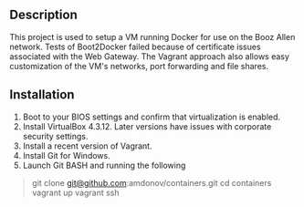 Description
-----------
This project is used to setup a VM running Docker for use on the Booz Allen network. Tests of Boot2Docker failed because of certificate issues associated with the Web Gateway. The Vagrant approach also allows easy customization of the VM's networks, port forwarding and file shares.

Installation
------------

 1. Boot to your BIOS settings and confirm that virtualization is enabled.
 2. Install VirtualBox 4.3.12. Later versions have issues with corporate security settings.
 3. Install a recent version of Vagrant. 
 4. Install Git for Windows.
 5. Launch Git BASH and running the following

> git clone git@github.com:amdonov/containers.git
> cd containers
> vagrant up
> vagrant ssh


